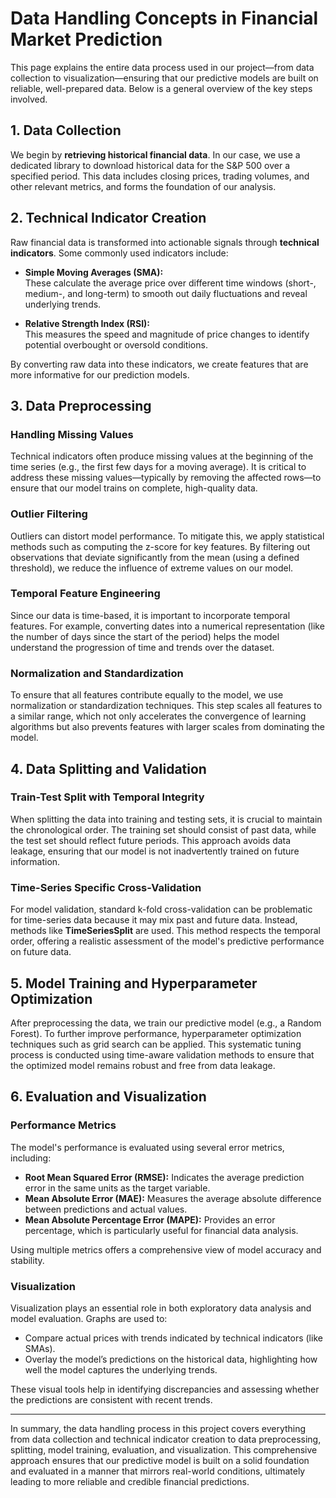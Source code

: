 # Data Handling Concepts in Financial Market Prediction

This page explains the entire data process used in our project—from data collection to visualization—ensuring that our predictive models are built on reliable, well-prepared data. Below is a general overview of the key steps involved.

## 1. Data Collection

We begin by **retrieving historical financial data**. In our case, we use a dedicated library to download historical data for the S&P 500 over a specified period. This data includes closing prices, trading volumes, and other relevant metrics, and forms the foundation of our analysis.

## 2. Technical Indicator Creation

Raw financial data is transformed into actionable signals through **technical indicators**. Some commonly used indicators include:

- **Simple Moving Averages (SMA):**  
  These calculate the average price over different time windows (short-, medium-, and long-term) to smooth out daily fluctuations and reveal underlying trends.

- **Relative Strength Index (RSI):**  
  This measures the speed and magnitude of price changes to identify potential overbought or oversold conditions.

By converting raw data into these indicators, we create features that are more informative for our prediction models.

## 3. Data Preprocessing

### Handling Missing Values

Technical indicators often produce missing values at the beginning of the time series (e.g., the first few days for a moving average). It is critical to address these missing values—typically by removing the affected rows—to ensure that our model trains on complete, high-quality data.

### Outlier Filtering

Outliers can distort model performance. To mitigate this, we apply statistical methods such as computing the z-score for key features. By filtering out observations that deviate significantly from the mean (using a defined threshold), we reduce the influence of extreme values on our model.

### Temporal Feature Engineering

Since our data is time-based, it is important to incorporate temporal features. For example, converting dates into a numerical representation (like the number of days since the start of the period) helps the model understand the progression of time and trends over the dataset.

### Normalization and Standardization

To ensure that all features contribute equally to the model, we use normalization or standardization techniques. This step scales all features to a similar range, which not only accelerates the convergence of learning algorithms but also prevents features with larger scales from dominating the model.

## 4. Data Splitting and Validation

### Train-Test Split with Temporal Integrity

When splitting the data into training and testing sets, it is crucial to maintain the chronological order. The training set should consist of past data, while the test set should reflect future periods. This approach avoids data leakage, ensuring that our model is not inadvertently trained on future information.

### Time-Series Specific Cross-Validation

For model validation, standard k-fold cross-validation can be problematic for time-series data because it may mix past and future data. Instead, methods like **TimeSeriesSplit** are used. This method respects the temporal order, offering a realistic assessment of the model's predictive performance on future data.

## 5. Model Training and Hyperparameter Optimization

After preprocessing the data, we train our predictive model (e.g., a Random Forest). To further improve performance, hyperparameter optimization techniques such as grid search can be applied. This systematic tuning process is conducted using time-aware validation methods to ensure that the optimized model remains robust and free from data leakage.

## 6. Evaluation and Visualization

### Performance Metrics

The model's performance is evaluated using several error metrics, including:

- **Root Mean Squared Error (RMSE):** Indicates the average prediction error in the same units as the target variable.
- **Mean Absolute Error (MAE):** Measures the average absolute difference between predictions and actual values.
- **Mean Absolute Percentage Error (MAPE):** Provides an error percentage, which is particularly useful for financial data analysis.

Using multiple metrics offers a comprehensive view of model accuracy and stability.

### Visualization

Visualization plays an essential role in both exploratory data analysis and model evaluation. Graphs are used to:

- Compare actual prices with trends indicated by technical indicators (like SMAs).
- Overlay the model’s predictions on the historical data, highlighting how well the model captures the underlying trends.

These visual tools help in identifying discrepancies and assessing whether the predictions are consistent with recent trends.

---

In summary, the data handling process in this project covers everything from data collection and technical indicator creation to data preprocessing, splitting, model training, evaluation, and visualization. This comprehensive approach ensures that our predictive model is built on a solid foundation and evaluated in a manner that mirrors real-world conditions, ultimately leading to more reliable and credible financial predictions.
